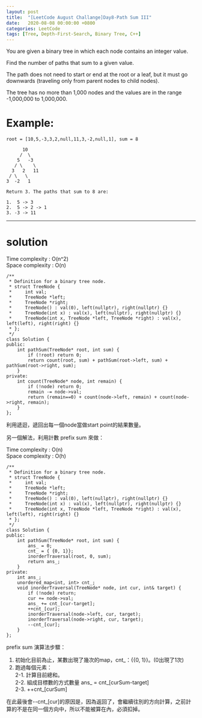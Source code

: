 ```yaml
---
layout: post
title:  "[LeetCode August Challange]Day8-Path Sum III"
date:   2020-08-08 00:00:00 +0800
categories: LeetCode
tags: [Tree, Depth-First-Search, Binary Tree, C++]
---
```

You are given a binary tree in which each node contains an integer value.

Find the number of paths that sum to a given value.

The path does not need to start or end at the root or a leaf, but it must go downwards (traveling only from parent nodes to child nodes).

The tree has no more than 1,000 nodes and the values are in the range -1,000,000 to 1,000,000.  

# Example:  
	root = [10,5,-3,3,2,null,11,3,-2,null,1], sum = 8

	      10
	     /  \
	    5   -3
	   / \    \
	  3   2   11
	 / \   \
	3  -2   1

	Return 3. The paths that sum to 8 are:

	1.  5 -> 3
	2.  5 -> 2 -> 1
	3. -3 -> 11

______________________  

# solution

Time complexity : O(n^2)  
Space complexity : O(n)

	/**
	 * Definition for a binary tree node.
	 * struct TreeNode {
	 *     int val;
	 *     TreeNode *left;
	 *     TreeNode *right;
	 *     TreeNode() : val(0), left(nullptr), right(nullptr) {}
	 *     TreeNode(int x) : val(x), left(nullptr), right(nullptr) {}
	 *     TreeNode(int x, TreeNode *left, TreeNode *right) : val(x), left(left), right(right) {}
	 * };
	 */
	class Solution {
	public:
	    int pathSum(TreeNode* root, int sum) {
	        if (!root) return 0;
	        return count(root, sum) + pathSum(root->left, sum) + pathSum(root->right, sum);
	    }
	private:
	    int count(TreeNode* node, int remain) {
	        if (!node) return 0;
	        remain -= node->val;
	        return (remain==0) + count(node->left, remain) + count(node->right, remain);
	    }
	};

利用遞迴，遞回出每一個node當做start point的結果數量。  

另一個解法，利用計數 prefix sum 來做：  

Time complexity : O(n)  
Space complexity : O(h)

	/**
	 * Definition for a binary tree node.
	 * struct TreeNode {
	 *     int val;
	 *     TreeNode *left;
	 *     TreeNode *right;
	 *     TreeNode() : val(0), left(nullptr), right(nullptr) {}
	 *     TreeNode(int x) : val(x), left(nullptr), right(nullptr) {}
	 *     TreeNode(int x, TreeNode *left, TreeNode *right) : val(x), left(left), right(right) {}
	 * };
	 */
	class Solution {
	public:
	    int pathSum(TreeNode* root, int sum) {
	        ans_ = 0;
	        cnt_ = { {0, 1}};
	        inorderTraversal(root, 0, sum);
	        return ans_;
	    }
	private:
	    int ans_;
	    unordered_map<int, int> cnt_;
	    void inorderTraversal(TreeNode* node, int cur, int& target) {
	        if (!node) return;
	        cur += node->val;
	        ans_ += cnt_[cur-target];
	        ++cnt_[cur];
	        inorderTraversal(node->left, cur, target);
	        inorderTraversal(node->right, cur, target);
	        --cnt_[cur];
	    }
	};

prefix sum 演算法步驟：  
1. 初始化目前為止，某數出現了幾次的map，cnt_：\{\{0, 1\}\}。(0出現了1次)  
2. 跑過每個元素：  
	2-1. 計算目前總和。  
	2-2. 組成目標數的方式數量 ans_ = cnt_[curSum-target]  
	2-3. ++cnt_[curSum]

在此最後會--cnt_[cur]的原因是，因為返回了，會繼續往別的方向計算，之前計算的不是在同一個方向中，所以不能被算在內，必須扣掉。